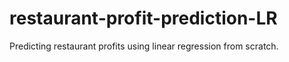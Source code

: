 # restaurant-profit-prediction-LR
Predicting restaurant profits using linear regression from scratch.
